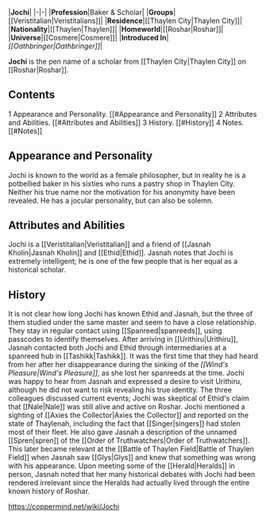 |**Jochi**|
|-|-|
|**Profession**|Baker & Scholar|
|**Groups**|[[Veristitalian\|Veristitalians]]|
|**Residence**|[[Thaylen City\|Thaylen City]]|
|**Nationality**|[[Thaylen\|Thaylen]]|
|**Homeworld**|[[Roshar\|Roshar]]|
|**Universe**|[[Cosmere\|Cosmere]]|
|**Introduced In**|*[[Oathbringer\|Oathbringer]]*|

**Jochi** is the pen name of a scholar from [[Thaylen City\|Thaylen City]] on [[Roshar\|Roshar]].

## Contents

1 Appearance and Personality. [[#Appearance and Personality]] 
2 Attributes and Abilities. [[#Attributes and Abilities]] 
3 History. [[#History]] 
4 Notes. [[#Notes]] 


## Appearance and Personality
Jochi is known to the world as a female philosopher, but in reality he is a potbellied baker in his sixties who runs a pastry shop in Thaylen City. Neither his true name nor the motivation for his anonymity have been revealed. He has a jocular personality, but can also be solemn.

## Attributes and Abilities
Jochi is a [[Veristitalian\|Veristitalian]] and a friend of [[Jasnah Kholin\|Jasnah Kholin]] and [[Ethid\|Ethid]]. Jasnah notes that Jochi is extremely intelligent; he is one of the few people that is her equal as a historical scholar.

## History
It is not clear how long Jochi has known Ethid and Jasnah, but the three of them studied under the same master and seem to have a close relationship. They stay in regular contact using [[Spanreed\|spanreeds]], using passcodes to identify themselves.
After arriving in [[Urithiru\|Urithiru]], Jasnah contacted both Jochi and Ethid through intermediaries at a spanreed hub in [[Tashikk\|Tashikk]]. It was the first time that they had heard from her after her disappearance during the sinking of the *[[Wind's Pleasure\|Wind's Pleasure]]*, as she lost her spanreeds at the time. Jochi was happy to hear from Jasnah and expressed a desire to visit Urithiru, although he did not want to risk revealing his true identity. The three colleagues discussed current events; Jochi was skeptical of Ethid's claim that [[Nale\|Nale]] was still alive and active on Roshar. Jochi mentioned a sighting of [[Axies the Collector\|Axies the Collector]] and reported on the state of Thaylenah, including the fact that [[Singer\|singers]] had stolen most of their fleet. He also gave Jasnah a description of the unnamed [[Spren\|spren]] of the [[Order of Truthwatchers\|Order of Truthwatchers]]. This later became relevant at the [[Battle of Thaylen Field\|Battle of Thaylen Field]] when Jasnah saw [[Glys\|Glys]] and knew that something was wrong with his appearance.
Upon meeting some of the [[Herald\|Heralds]] in person, Jasnah noted that her many historical debates with Jochi had been rendered irrelevant since the Heralds had actually lived through the entire known history of Roshar.



https://coppermind.net/wiki/Jochi